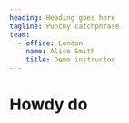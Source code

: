 ```yaml
---
heading: Heading goes here
tagline: Punchy catchphrase
team:
  - office: London
    name: Alice Smith
    title: Demo instructor
---
```


# Howdy do
